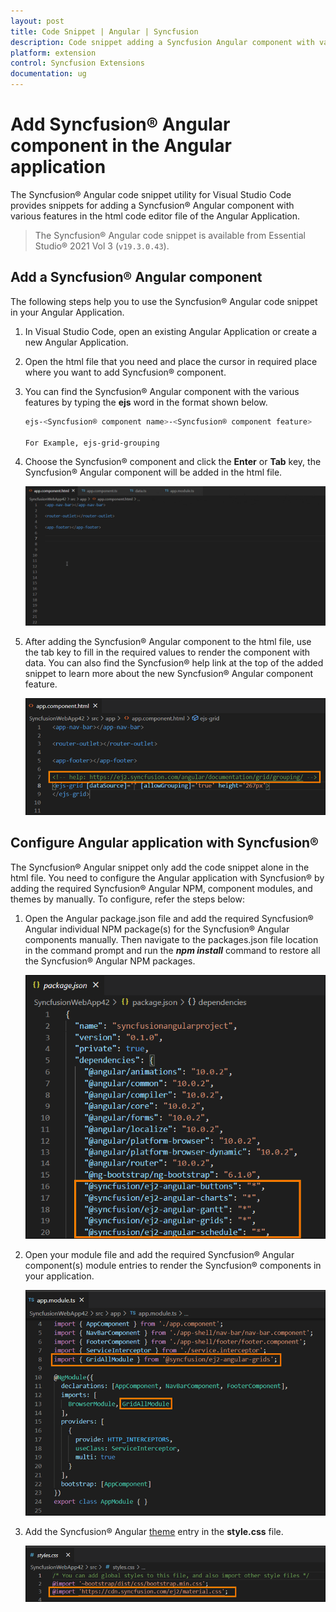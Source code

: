 ```yaml
---
layout: post
title: Code Snippet | Angular | Syncfusion
description: Code snippet adding a Syncfusion Angular component with various features in the HTML code editor file of the Angular Application.
platform: extension
control: Syncfusion Extensions
documentation: ug
---
```


# Add Syncfusion® Angular component in the Angular application

The Syncfusion® Angular code snippet utility for Visual Studio Code provides snippets for adding a Syncfusion® Angular component with various features in the html code editor file of the Angular Application.

   > The Syncfusion® Angular code snippet is available from Essential Studio® 2021 Vol 3 (`v19.3.0.43`).

## Add a Syncfusion® Angular component

The following steps help you to use the Syncfusion® Angular code snippet in your Angular Application.

1. In Visual Studio Code, open an existing Angular Application or create a new Angular Application.

2. Open the html file that you need and place the cursor in required place where you want to add Syncfusion® component.

3. You can find the Syncfusion® Angular component with the various features by typing the **ejs** word in the format shown below.

    ```bash
    ejs-<Syncfusion® component name>-<Syncfusion® component feature>

    For Example, ejs-grid-grouping
    ```
4. Choose the Syncfusion® component and click the **Enter** or **Tab** key, the Syncfusion® Angular component will be added in the html file.

    ![Code Snippet](images/codesnippet.gif)

5. After adding the Syncfusion® Angular component to the html file, use the tab key to fill in the required values to render the component with data. You can also find the Syncfusion® help link at the top of the added snippet to learn more about the new Syncfusion® Angular component feature.

    ![Help](images/Help.png)

## Configure Angular application with Syncfusion®

The Syncfusion® Angular snippet only add the code snippet alone in the html file. You need to configure the Angular application with Syncfusion® by adding the required Syncfusion® Angular NPM, component modules, and themes by manually. To configure, refer the steps below:

1. Open the Angular package.json file and add the required Syncfusion® Angular individual NPM package(s) for the Syncfusion® Angular components manually. Then navigate to the packages.json file location in the command prompt and run the ***npm install*** command to restore all the Syncfusion® Angular NPM packages.

    ![NPM Package](images/NPM.png)

2. Open your module file and add the required Syncfusion® Angular component(s) module entries to render the Syncfusion® components in your application. 

    ![Module](images/Module.png)

3. Add the Syncfusion® Angular [theme](https://ej2.Syncfusion.com/documentation/appearance/theme/) entry in the **style.css** file.

    ![Themes](images/Themes-Snippet.png)